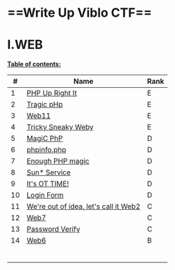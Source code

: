 # **==Write Up Viblo CTF==** 

# I.WEB

<u>**Table of contents:**</u>

| #    | Name                                             | Rank |
| ---- | ------------------------------------------------ | ---- |
| 1    | [PHP Up Right It](PHPUpRightIt.md)               | E    |
| 2    | [Tragic pHp](TragicpHp.md)                       | E    |
| 3    | [Web11](Web11.md)                                | E    |
| 4    | [Tricky Sneaky Weby](TrickySneakyWeby.md)        | E    |
| 5    | [MagiC PhP](MagiCPhP.md)                         | D    |
| 6    | [phpinfo.php](phpinfo.md)                        | D    |
| 7    | [Enough PHP magic](EnoughPHPmagic.md)            | D    |
| 8    | [Sun* Service](Sun*Service.md)                   | D    |
| 9    | [It's OT TIME!](ItOTTIME.md)                     | D    |
| 10   | [Login Form](LoginForm.md)                       | D    |
| 11   | [We're out of idea, let's call it Web2](Web2.md) | C    |
| 12   | [Web7](Web7.md)                                  | C    |
| 13   | [Password Verify](PasswordVerify.md)             | C    |
| 14   | [Web6](Web6.md)                                  | B    |
|      |                                                  |      |
|      |                                                  |      |
|      |                                                  |      |
|      |                                                  |      |
|      |                                                  |      |
|      |                                                  |      |


